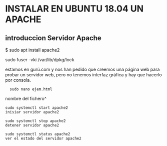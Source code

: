 # INSTALAR EN UBUNTU 18.04 UN APACHE

## introduccion Servidor Apache

$ sudo apt install apache2

sudo fuser -vki /var/lib/dpkg/lock



estamos en gurú.com y nos han pedido que creemos una página web para probar un servidor web, pero no tenemos interfaz gráfica y 
hay que hacerlo por consola.

      sudo nano ejem.html
nombre del fichero^


    sudo systemctl start apache2
    inisiar servidor apache2

    sudo systemctl stop apache2
    detener servidor apache2

    sudo systemctl status apache2
    ver el estado del servidor apache2
